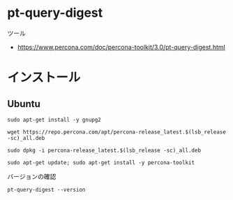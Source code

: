 # pt-query-digest

ツール
- https://www.percona.com/doc/percona-toolkit/3.0/pt-query-digest.html

# インストール
## Ubuntu
```shell
sudo apt-get install -y gnupg2
```

```shell
wget https://repo.percona.com/apt/percona-release_latest.$(lsb_release -sc)_all.deb
```

```shell
sudo dpkg -i percona-release_latest.$(lsb_release -sc)_all.deb
```

```shell
sudo apt-get update; sudo apt-get install -y percona-toolkit
```

バージョンの確認
```shell
pt-query-digest --version
```
